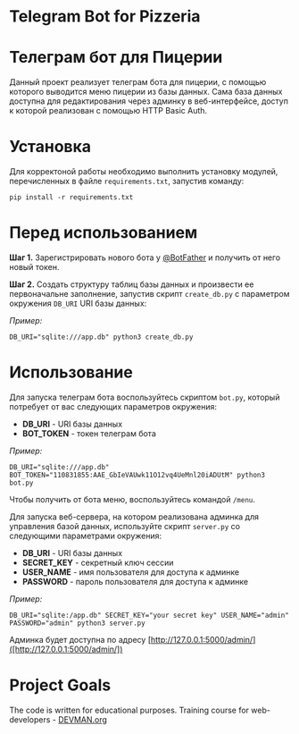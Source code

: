 # Telegram Bot for Pizzeria

# Телеграм бот для Пицерии

Данный проект реализует телеграм бота для пицерии, с помощью которого выводится
меню пицерии из базы данных. Сама база данных доступна для редактирования через 
админку в веб-интерфейсе, доступ к которой реализован с помощью HTTP Basic Auth.

# Установка

Для корректоной работы необходимо выполнить установку модулей, перечисленных в
файле `requirements.txt`, запустив команду: 
```
pip install -r requirements.txt
```

# Перед использованием

**Шаг 1.**
Зарегистрировать нового бота у [@BotFather](https://telegram.me/botfather) и 
получить от него новый токен.

**Шаг 2.**
Создать структуру таблиц базы данных и произвести ее первоначальне заполнение,
запустив скрипт `create_db.py` c параметром окружения `DB_URI` URI базы 
данных:

*Пример:*
```
DB_URI="sqlite:///app.db" python3 create_db.py
```

# Использование

Для запуска телеграм бота воспользуйтесь скриптом `bot.py`, который потребует
от вас следующих параметров окружения:
* **DB_URI** - URI базы данных
* **BOT_TOKEN** - токен телеграм бота

*Пример:*
```
DB_URI="sqlite:///app.db" BOT_TOKEN="110831855:AAE_GbIeVAUwk11O12vq4UeMnl20iADUtM" python3 bot.py
```

Чтобы получить от бота меню, воспользуйтесь командой  `/menu`.

Для запуска веб-сервера, на котором реализована админка для управления базой 
данных, используйте скрипт `server.py` cо следующими параметрами окружения:
* **DB_URI** - URI базы данных
* **SECRET_KEY** - секретный ключ сессии
* **USER_NAME** - имя пользователя для доступа к админке
* **PASSWORD** - пароль пользователя для доступа к админке

*Пример:*
```
DB_URI="sqlite:/app.db" SECRET_KEY="your secret key" USER_NAME="admin" PASSWORD="admin" python3 server.py 
```
Админка будет доступна по адресу 
[http://127.0.0.1:5000/admin/]([http://127.0.0.1:5000/admin/])


# Project Goals

The code is written for educational purposes. Training course for web-developers - [DEVMAN.org](https://devman.org)
